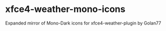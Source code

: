 xfce4-weather-mono-icons
========================

Expanded mirror of Mono-Dark icons for xfce4-weather-plugin by Golan77
